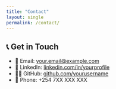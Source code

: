 ```yaml
---
title: "Contact"
layout: single
permalink: /contact/
---
```


## 📞 Get in Touch

- 📧 Email: [your.email@example.com](mailto:your.email@example.com)  
- 💼 LinkedIn: [linkedin.com/in/yourprofile](https://linkedin.com/in/yourprofile)  
- 🧑‍💻 GitHub: [github.com/yourusername](https://github.com/yourusername)  
- 📱 Phone: +254 7XX XXX XXX
